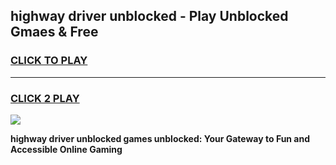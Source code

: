 
## highway driver unblocked - Play Unblocked Gmaes & Free
<h3>
<a href="https://news.freeplayer.one?title=highway_driver_unblocked&ref=16F">CLICK TO PLAY</a></h3>
<hr>

<h3>
<a href="https://news.freeplayer.one?title=highway_driver_unblocked&ref=16F">CLICK 2 PLAY</a>
  
</h3>

<a href="https://news.freeplayer.one?title=highway_driver_unblocked&ref=16F/"><img src="https://clearcache.store/games.png"></a>


**highway driver unblocked games unblocked: Your Gateway to Fun and Accessible Online Gaming**
